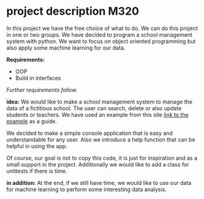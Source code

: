 # project description M320

In this project we have the free choice of what to do. We can do this project in one or two groups. We have decided to program a school management system with python. We want to focus on object oriented programming but also apply some machine learning for our data.

**Requirements:**
- OOP 
- Build in interfaces

*Further requirements follow.*

**idea:**
We would like to make a school management system to manage the data of a fictitious school. The user can search, delete or also update students or teachers. We have used an example from this site [link to the example](https://www.geeksforgeeks.org/student-management-system-in-python/) as a guide.

We decided to make a simple console application that is easy and understandable for any user. Also we introduce a help function that can be helpful in using the app.

Of course, our goal is not to copy this code, it is just for inspiration and as a small support in the project. Additionally we would like to add a class for unittests if there is time.


**in addition:**
At the end, if we still have time, we would like to use our data for machine learning to perform some interesting data analysis.


